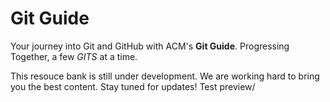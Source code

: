 # Git Guide

Your journey into Git and GitHub with ACM's **Git Guide**. Progressing Together, a few *GITS* at a time.

This resouce bank is still under development. We are working hard to bring you the best content. Stay tuned for updates! Test preview/
